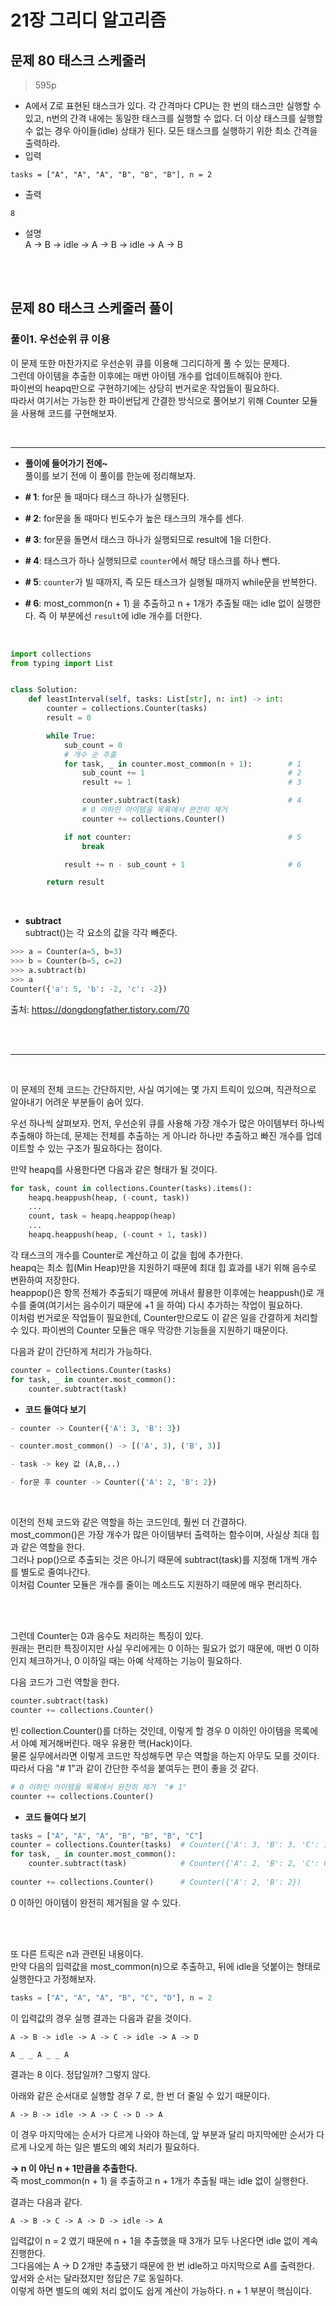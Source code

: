 # 21장 그리디 알고리즘
## 문제 80 태스크 스케줄러
> 595p

* A에서 Z로 표현된 태스크가 있다. 각 간격마다 CPU는 한 번의 태스크만 실행할 수 있고, n번의 간격 내에는 동일한 태스크를 실행할 수 없다. 더 이상 태스크를 실행할 수 없는 경우 아이들(idle) 상태가 된다. 모든 태스크를 실행하기 위한 최소 간격을 출력하라.
* 입력
```
tasks = ["A", "A", "A", "B", "B", "B"], n = 2
```
* 출력
```
8
```
* 설명<br>
A -> B -> idle -> A -> B -> idle -> A -> B

<br><br>

## 문제 80 태스크 스케줄러 풀이
### 풀이1. 우선순위 큐 이용
이 문제 또한 마찬가지로 우선순위 큐를 이용해 그리디하게 풀 수 있는 문제다.<br>
그런데 아이템을 추출한 이후에는 매번 아이템 개수를 업데이트해줘야 한다.<br>
파이썬의 heapq만으로 구현하기에는 상당히 번거로운 작업들이 필요하다. <br>
따라서 여기서는 가능한 한 파이썬답게 간결한 방식으로 풀어보기 위해 Counter 모듈을 사용해 코드를 구현해보자.

<br>

---
* **풀이에 들어가기 전에~**<br>
풀이를 보기 전에 이 풀이를 한눈에 정리해보자.

* **# 1**: for문 돌 때마다 태스크 하나가 실행된다.
* **# 2**: for문을 돌 때마다 빈도수가 높은 태스크의 개수를 센다.
* **# 3**: for문을 돌면서 태스크 하나가 실행되므로 result에 1을 더한다.
* **# 4**: 태스크가 하나 실행되므로 `counter`에서 해당 태스크를 하나 뺀다.
* **# 5**: `counter`가 빌 때까지, 즉 모든 태스크가 실행될 때까지 while문을 반복한다.
* **# 6**: most_common(n + 1) 을 추출하고 n + 1개가 추출될 때는 idle 없이 실행한다. 즉 이 부분에선 `result`에 idle 개수를 더한다.

<br>

```python
import collections
from typing import List


class Solution:
    def leastInterval(self, tasks: List[str], n: int) -> int:
        counter = collections.Counter(tasks)
        result = 0

        while True:
            sub_count = 0
            # 개수 순 추출
            for task, _ in counter.most_common(n + 1):        # 1
                sub_count += 1                                # 2
                result += 1                                   # 3

                counter.subtract(task)                        # 4
                # 0 이하인 아이템을 목록에서 완전히 제거
                counter += collections.Counter()

            if not counter:                                   # 5
                break

            result += n - sub_count + 1                       # 6

        return result
```

<br>

* **subtract**<br>
subtract()는 각 요소의 값을 각각 빼준다.<br>
```python
>>> a = Counter(a=5, b=3)
>>> b = Counter(b=5, c=2)
>>> a.subtract(b)
>>> a
Counter({'a': 5, 'b': -2, 'c': -2})
```
출처: https://dongdongfather.tistory.com/70

<br><br>

---

<br>

이 문제의 전체 코드는 간단하지만, 사실 여기에는 몇 가지 트릭이 있으며, 직관적으로 알아내기 어려운 부분들이 숨어 있다. 

우선 하나씩 살펴보자. 먼저, 우선순위 큐를 사용해 가장 개수가 많은 아이템부터 하나씩 추출해야 하는데, 문제는 전체를 추출하는 게 아니라 하나만 추출하고 빠진 개수를 업데이트할 수 있는 구조가 필요하다는 점이다.

만약 heapq를 사용한다면 다음과 같은 형태가 될 것이다.
```python
for task, count in collections.Counter(tasks).items():
    heapq.heappush(heap, (-count, task))
    ...
    count, task = heapq.heappop(heap)
    ...
    heapq.heappush(heap, (-count + 1, task))
```
각 태스크의 개수를 Counter로 계산하고 이 값을 힙에 추가한다.<br>
heapq는 최소 힙(Min Heap)만을 지원하기 때문에 최대 힙 효과를 내기 위해 음수로 변환하여 저장한다.<br>
heappop()은 항목 전체가 추출되기 때문에 꺼내서 활용한 이후에는 heappush()로 개수를 줄여(여기서는 음수이기 때문에 +1 을 하여) 다시 추가하는 작업이 필요하다.<br>
이처럼 번거로운 작업들이 필요한데, Counter만으로도 이 같은 일을 간결하게 처리할 수 있다. 파이썬의 Counter 모듈은 매우 막강한 기능들을 지원하기 때문이다.

다음과 같이 간단하게 처리가 가능하다.
```python
counter = collections.Counter(tasks)
for task, _ in counter.most_common():
    counter.subtract(task)
```

* **코드 들여다 보기**<br>
```python
- counter -> Counter({'A': 3, 'B': 3})

- counter.most_common() -> [('A', 3), ('B', 3)]

- task -> key 값 (A,B,..)

- for문 후 counter -> Counter({'A': 2, 'B': 2})
```

<br>

이전의 전체 코드와 같은 역할을 하는 코드인데, 훨씬 더 간결하다.<br>
most_common()은 가장 개수가 많은 아이템부터 출력하는 함수이며, 사실상 최대 힙과 같은 역할을 한다. <br>
그러나 pop()으로 추출되는 것은 아니기 때문에 subtract(task)를 지정해 1개씩 개수를 별도로 줄여나간다. <br>
이처럼 Counter 모듈은 개수를 줄이는 메소드도 지원하기 때문에 매우 편리하다. 

<br><br>

그런데 Counter는 0과 음수도 처리하는 특징이 있다. <br>
원래는 편리한 특징이지만 사실 우리에게는 0 이하는 필요가 없기 때문에, 매번 0 이하인지 체크하거나, 0 이하일 때는 아예 삭제하는 기능이 필요하다. 

다음 코드가 그런 역할을 한다.
```python
counter.subtract(task)
counter += collections.Counter()
```
빈 collection.Counter()를 더하는 것인데, 이렇게 할 경우 0 이하인 아이템을 목록에서 아예 제거해버린다. 매우 유용한 핵(Hack)이다.<br>
물론 실무에서라면 이렇게 코드만 작성해두면 무슨 역할을 하는지 아무도 모를 것이다. <br>
따라서 다음 "# 1"과 같이 간단한 주석을 붙여두는 편이 좋을 것 같다.
```python
# 0 이하인 아이템을 목록에서 완전히 제거  "# 1"
counter += collections.Counter()
```
* **코드 들여다 보기**<br>
```python
tasks = ["A", "A", "A", "B", "B", "B", "C"]
counter = collections.Counter(tasks)  # Counter({'A': 3, 'B': 3, 'C': 1})
for task, _ in counter.most_common():
    counter.subtract(task)            # Counter({'A': 2, 'B': 2, 'C': 0})
    
counter += collections.Counter()      # Counter({'A': 2, 'B': 2})
```
0 이하인 아이템이 완전히 제거됨을 알 수 있다.

<br><br>

또 다른 트릭은 n과 관련된 내용이다. <br>
만약 다음의 입력값을 most_common(n)으로 추출하고, 뒤에 idle을 덧붙이는 형태로 실행한다고 가정해보자.
```python
tasks = ["A", "A", "A", "B", "C", "D"], n = 2
```
이 입력값의 경우 실행 결과는 다음과 같을 것이다.
```
A -> B -> idle -> A -> C -> idle -> A -> D
```
```
A _ _ A _ _ A 
```
결과는 8 이다. 정답일까? 그렇지 않다.

아래와 같은 순서대로 실행할 경우 7 로, 한 번 더 줄일 수 있기 때문이다.
```
A -> B -> idle -> A -> C -> D -> A
```
이 경우 마지막에는 순서가 다르게 나와야 하는데, 앞 부분과 달리 마지막에만 순서가 다르게 나오게 하는 일은 별도의 예외 처리가 필요하다.<br>

**-> n 이 아닌 n + 1만큼을 추출한다.**<br>
즉 most_common(n + 1) 을 추출하고 n + 1개가 추출될 때는 idle 없이 실행한다. 

결과는 다음과 같다.
```
A -> B -> C -> A -> D -> idle -> A
```
입력값이 n = 2 였기 때문에 n + 1을 추출했을 때 3개가 모두 나온다면 idle 없이 계속 진행한다. <br>
그다음에는 A -> D 2개만 추출됐기 때문에 한 번 idle하고 마지막으로 A를 출력한다.<br>
앞서와 순서는 달라졌지만 정답은 7로 동일하다. <br>
이렇게 하면 별도의 예외 처리 없이도 쉽게 계산이 가능하다. n + 1 부분이 핵심이다.

<br><br><br>
